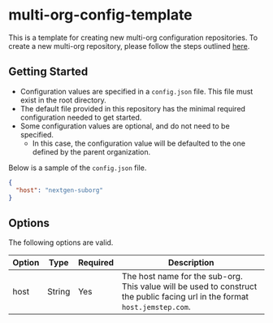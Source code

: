 # multi-org-config-template

This is a template for creating new multi-org configuration repositories. To create a new multi-org repository, please follow the steps outlined [here](https://help.github.com/en/articles/creating-a-repository-from-a-template).

## Getting Started

- Configuration values are specified in a `config.json` file. This file must exist in the root directory.
- The default file provided in this repository has the minimal required configuration needed to get started.
- Some configuration values are optional, and do not need to be specified.
  - In this case, the configuration value will be defaulted to the one defined by the parent organization.

Below is a sample of the `config.json` file.

```json
{
  "host": "nextgen-suborg"
}
```

## Options

The following options are valid.

Option|Type|Required|Description
---|---|---|---
host|String|Yes|The host name for the sub-org. This value will be used to construct the public facing url in the format `host.jemstep.com`.

